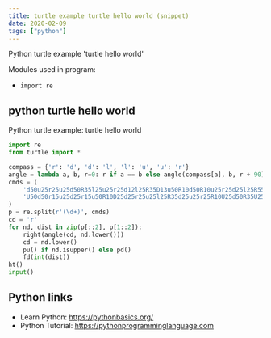 ```yaml
---
title: turtle example turtle hello world (snippet)
date: 2020-02-09
tags: ["python"]
---
```

Python turtle example 'turtle hello world'


Modules used in program: 
* `import re`

## python turtle hello world

Python turtle example: turtle hello world

```python
import re
from turtle import *

compass = {'r': 'd', 'd': 'l', 'l': 'u', 'u': 'r'}
angle = lambda a, b, r=0: r if a == b else angle(compass[a], b, r + 90)
cmds = (
    'd50u25r25u25d50R35l25u25r25d12l25R35D13u50R10d50R10u25r25d25l25R55'
    'U50d50r15u25d25r15u50R10D25d25r25u25l25R35d25u25r25R10U25d50R35U25l25d25r25u50'
)
p = re.split(r'(\d+)', cmds)
cd = 'r'
for nd, dist in zip(p[::2], p[1::2]):
    right(angle(cd, nd.lower()))
    cd = nd.lower()
    pu() if nd.isupper() else pd()
    fd(int(dist))
ht()
input()


```

## Python links

- Learn Python: https://pythonbasics.org/
- Python Tutorial: https://pythonprogramminglanguage.com
